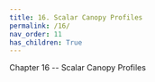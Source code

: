 ```yaml
---
title: 16. Scalar Canopy Profiles
permalink: /16/
nav_order: 11
has_children: True
---
```


Chapter 16 -- Scalar Canopy Profiles